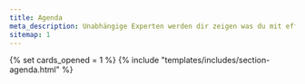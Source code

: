 ```yaml
---
title: Agenda
meta_description: Unabhängige Experten werden dir zeigen was du mit effektiven Spenden in den Bereichen Klimaschutz, Entwicklungszusammenarbeit und Tierschutz alles erreichen kannst.
sitemap: 1
---
```


{% set cards_opened = 1 %}
{% include "templates/includes/section-agenda.html" %}
